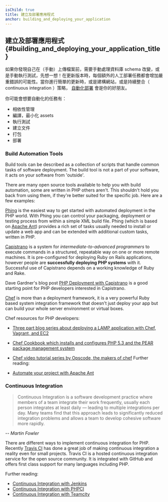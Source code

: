 ```yaml
---
isChild: true
title: 建立及部署應用程式 
anchor: building_and_deploying_your_application
---
```


## 建立及部署應用程式 {#building_and_deploying_your_application_title}

如果你發現自己在（手動）上傳檔案前，需要手動處理資料庫 schema 改變，或是手動執行測試，先想一想！在更新版本時，每個額外的人工部署任務都會增加嚴重錯誤的可能性。當你進行簡單的更新時，或是建構網站，或是持續整合（ continuous integration ）策略， [自動化部署](http://en.wikipedia.org/wiki/Build_automation) 會是你的好朋友。

你可能會想要自動化的任務有：

* 相依性管理
* 編譯，最小化 assets
* 執行測試
* 建立文件
* 打包 
* 部署 


### Build Automation Tools

Build tools can be described as a collection of scripts that handle common tasks of software deployment. The build 
tool is not a part of your software, it acts on your software from 'outside'.

There are many open source tools available to help you with build automation, some are written in PHP others aren't. 
This shouldn't hold you back from using them, if they're better suited for the specific job. Here are a few examples:

[Phing](http://www.phing.info/) is the easiest way to get started with automated deployment in the PHP world. With 
Phing you can control your packaging, deployment or testing process from within a simple XML build file. Phing (which 
is based on [Apache Ant](http://ant.apache.org/)) provides a rich set of tasks usually needed to install or update a 
web app and can be extended with additional custom tasks, written in PHP.

[Capistrano](https://github.com/capistrano/capistrano/wiki) is a system for *intermediate-to-advanced programmers* to 
execute commands in a structured, repeatable way on one or more remote machines. It is pre-configured for deploying 
Ruby on Rails applications, however people are **successfully deploying PHP systems** with it. Successful use of 
Capistrano depends on a working knowledge of Ruby and Rake.

Dave Gardner's blog post [PHP Deployment with Capistrano](http://www.davegardner.me.uk/blog/2012/02/13/php-deployment-with-capistrano/) 
is a good starting point for PHP developers interested in Capistrano.

[Chef](http://www.opscode.com/chef/) is more than a deployment framework, it is a very powerful Ruby based system 
integration framework that doesn't just deploy your app but can build your whole server environment or virtual boxes.

Chef resources for PHP developers:

* [Three part blog series about deploying a LAMP application with Chef, Vagrant, and EC2](http://www.jasongrimes.org/2012/06/managing-lamp-environments-with-chef-vagrant-and-ec2-1-of-3/)
* [Chef Cookbook which installs and configures PHP 5.3 and the PEAR package management system](https://github.com/opscode-cookbooks/php)
* [Chef video tutorial series by Opscode, the makers of chef](https://www.youtube.com/playlist?list=PLrmstJpucjzWKt1eWLv88ZFY4R1jW8amR)
Further reading:

* [Automate your project with Apache Ant](http://net.tutsplus.com/tutorials/other/automate-your-projects-with-apache-ant/)

### Continuous Integration

> Continuous Integration is a software development practice where members of a team integrate their work frequently, 
> usually each person integrates at least daily — leading to multiple integrations per day. Many teams find that this 
> approach leads to significantly reduced integration problems and allows a team to develop cohesive software more 
> rapidly.

*-- Martin Fowler*

There are different ways to implement continuous integration for PHP. Recently [Travis CI](https://travis-ci.org/) has 
done a great job of making continuous integration a reality even for small projects. Travis CI is a hosted continuous 
integration service for the open source community. It is integrated with GitHub and offers first class support for many 
languages including PHP.

Further reading:

* [Continuous Integration with Jenkins](http://jenkins-ci.org/)
* [Continuous Integration with PHPCI](http://www.phptesting.org/)
* [Continuous Integration with Teamcity](http://www.jetbrains.com/teamcity/)
